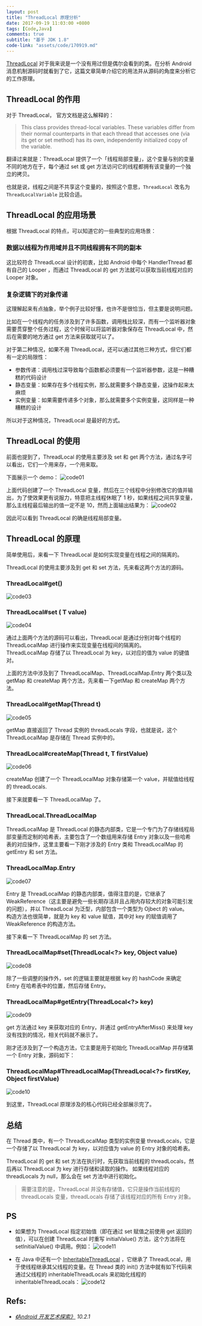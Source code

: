 ```yaml
---
layout: post
title: "ThreadLocal 原理分析"
date: 2017-09-19 11:03:00 +0800
tags: [Code,Java]
comments: true
subtitle: "基于 JDK 1.8"
code-link: "assets/code/170919.md"
---
```

[ThreadLocal](https://developer.android.google.cn/reference/java/lang/ThreadLocal.html) 对于我来说是一个没有用过但是偶尔会看到的类。在分析 Android 消息机制源码时就看到了它，这篇文章简单介绍它的用法并从源码的角度来分析它的工作原理。   

## ThreadLocal 的作用
对于 ThreadLocal， 官方文档是这么解释的：
>This class provides thread-local variables. These variables differ from their normal counterparts in that each thread that accesses one (via its get or set method) has its own, independently initialized copy of the variable.       

翻译过来就是：ThreadLocal 提供了一个「线程局部变量」，这个变量与别的变量不同的地方在于，每个通过 set 或 get 方法访问它的线程都拥有该变量的一个独立的拷贝。   

也就是说，线程之间是不共享这个变量的，按照这个意思，`ThreadLocal` 改名为 `ThreadLocalVariable` 比较合适。

## ThreadLocal 的应用场景  
根据 ThreadLocal 的特点，可以知道它的一些典型的应用场景：
### 数据以线程为作用域并且不同线程拥有不同的副本   
这比较符合 ThreadLocal 设计的初衷，比如 Android 中每个 HandlerThread 都有自己的 Looper ，而通过 ThreadLocal 的 get 方法就可以获取当前线程对应的 Looper 对象。
### 复杂逻辑下的对象传递  
这理解起来有点抽象，举个例子比较好懂，也许不是很恰当，但主要是说明问题。  

比如在一个线程内的任务涉及到了许多函数，调用栈比较深，而有一个监听器对象需要贯穿整个任务过程，这个时候可以将监听器对象保存在 ThreadLocal 中，然后在需要的地方通过 get 方法来获取就可以了。  

对于第二种情况，如果不用 ThreadLocal，还可以通过其他三种方式，但它们都有一定的局限性：
- 参数传递：调用栈过深导致每个函数都必须要有一个监听器参数，这是一种糟糕的代码设计
- 静态变量：如果存在多个线程实例，那么就需要多个静态变量，这操作起来太麻烦    
- 实例变量：如果需要传递多个对象，那么就需要多个实例变量，这同样是一种糟糕的设计  

所以对于这种情况，ThreadLocal 是最好的方式。 

## ThreadLocal 的使用
前面也提到了，ThreadLocal 的使用主要涉及 set 和 get 两个方法，通过名字可以看出，它们一个用来存，一个用来取。  

下面展示一个 demo：
![code01](/assets/img/post/code/170919_01.png)

上面代码创建了一个 ThreadLocal 变量，然后在三个线程中分别修改它的值并输出，为了使效果更有说服力，特意把主线程休眠了 1 秒，如果线程之间共享变量，那么主线程最后输出的值一定不是 10，然而上面输出结果为：
![code02](/assets/img/post/code/170919_02.png)

因此可以看到 ThreadLocal 的确是线程局部变量。
## ThreadLocal 的原理
简单使用后，来看一下 ThreadLocal 是如何实现变量在线程之间的隔离的。  

ThreadLocal 的使用主要涉及到 get 和 set 方法，先来看这两个方法的源码。
### ThreadLocal#get()
![code03](/assets/img/post/code/170919_03.png)

### ThreadLocal#set ( T value)
![code04](/assets/img/post/code/170919_04.png)  

通过上面两个方法的源码可以看出，ThreadLocal 是通过分别对每个线程的 ThreadLocalMap 进行操作来实现变量在线程间的隔离的。  
ThreadLocalMap 存储了以 ThreadLocal 为 key，以对应的值为 value 的键值对。   

上面的方法中涉及到了 ThreadLocalMap、ThreadLocalMap.Entry 两个类以及 getMap 和 createMap 两个方法，先来看一下getMap 和 createMap 两个方法。
### ThreadLocal#getMap(Thread t)
![code05](/assets/img/post/code/170919_05.png)

getMap 直接返回了 Thread 实例的 threadLocals 字段，也就是说，这个ThreadLocalMap 是存储在 Thread 实例中的。  
### ThreadLocal#createMap(Thread t, T firstValue)
![code06](/assets/img/post/code/170919_06.png)

createMap 创建了一个 ThreadLocalMap 对象存储第一个 value，并赋值给线程的 threadLocals.  

接下来就要看一下 ThreadLocalMap 了。
### ThreadLocal.ThreadLocalMap
ThreadLocalMap 是 ThreadLocal 的静态内部类，它是一个专门为了存储线程局部变量而定制的哈希表，主要包含了一个数组用来存储 Entry 对象以及一些哈希表的对应操作，这里主要看一下刚才涉及的 Entry 类和 ThreadLocalMap 的 getEntry 和 set 方法。
### ThreadLocalMap.Entry
![code07](/assets/img/post/code/170919_07.png)

Entry 是 ThreadLocalMap 的静态内部类，值得注意的是，它继承了 WeakReference（这主要是避免一些长期存活并且占用内存较大的对象可能引发的问题），并以 ThreadLocal 为泛型，内部包含一个类型为 Ojbect 的 value。  
构造方法也很简单，就是为 key 和 value 赋值，其中对 key 的赋值调用了 WeakReference 的构造方法。    

接下来看一下 ThreadLocalMap 的 set 方法。
### ThreadLocalMap#set(ThreadLocal<?> key, Object value)
![code08](/assets/img/post/code/170919_08.png)

除了一些调整的操作外，set 的逻辑主要就是根据 key 的 hashCode 来确定 Entry 在哈希表中的位置，然后存储 Entry。
### ThreadLocalMap#getEntry(ThreadLocal<?> key)
![code09](/assets/img/post/code/170919_09.png)

get 方法通过 key 来获取对应的 Entry，并通过 getEntryAfterMiss() 来处理 key 没有找到的情况，相关代码就不展示了。   

刚才还涉及到了一个构造方法，它主要是用于初始化 ThreadLocalMap 并存储第一个 Entry 对象，源码如下：
### ThreadLocalMap#ThreadLocalMap(ThreadLocal<?> firstKey, Object firstValue)
![code10](/assets/img/post/code/170919_10.png)  

到这里，ThreadLocal 原理涉及的核心代码已经全部展示完了。   

## 总结
在 Thread 类中，有一个 ThreadLocalMap 类型的实例变量 threadLocals，它是一个存储了以 ThreadLocal 为 key，以对应值为 value 的 Entry 对象的哈希表。   

ThreadLocal 的 get 和 set 方法在执行时，先获取当前线程的 threadLocals，然后再以 ThreadLocal 为 key 进行存储和读取的操作。 
如果线程对应的 threadLocals 为 null，那么会在 set 方法中进行初始化。  

> 需要注意的是，ThreadLocal 并没有存储值，它只是操作当前线程的 threadLocals 变量，threadLocals 存储了该线程对应的所有 Entry 对象。

## PS
- 如果想为 ThreadLocal 指定初始值（即在通过 set 赋值之前使用 get 返回的值），可以在创建 ThreadLocal 时重写 initialValue() 方法，这个方法将在 setInitialValue() 中调用。例如：
![code11](/assets/img/post/code/170919_11.png) 

- 在 Java 中还有一个 [InheritableThreadLocal](https://developer.android.google.cn/reference/java/lang/InheritableThreadLocal.html) ，它继承了 ThreadLocal，用于使线程继承其父线程的变量。在 Thread 类的 init() 方法中就有如下代码来通过父线程的 inheritableThreadLocals 来初始化线程的 inheritableThreadLocals：
![code12](/assets/img/post/code/170919_12.png)


## Refs:  
- *[《Android 开发艺术探索》](https://item.jd.com/11760209.html) 10.2.1*